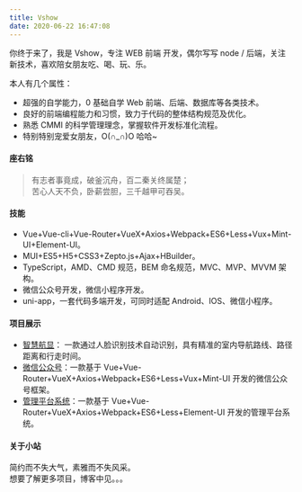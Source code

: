 ```yaml
---
title: Vshow
date: 2020-06-22 16:47:08
---
```


你终于来了，我是 Vshow，专注 WEB 前端 开发，偶尔写写 node / 后端，关注新技术，喜欢陪女朋友吃、喝、玩、乐。

本人有几个属性：

- 超强的自学能力，0 基础自学 Web 前端、后端、数据库等各类技术。
- 良好的前端编程能力和习惯，致力于代码的整体结构规范及优化。
- 熟悉 CMMI 的科学管理理念，掌握软件开发标准化流程。
- 特别特别宠爱女朋友，O(∩_∩)O 哈哈~

#### 座右铭

> 有志者事竟成，破釜沉舟，百二秦关终属楚；  
> 苦心人天不负，卧薪尝胆，三千越甲可吞吴。

#### 技能

- Vue+Vue-cli+Vue-Router+VueX+Axios+Webpack+ES6+Less+Vux+Mint-UI+Element-UI。
- MUI+ES5+H5+CSS3+Zepto.js+Ajax+HBuilder。
- TypeScript，AMD、CMD 规范，BEM 命名规范，MVC、MVP、MVVM 架构。
- 微信公众号开发，微信小程序开发。
- uni-app，一套代码多端开发，可同时适配 Android、IOS、微信小程序。

#### 项目展示

- [智慧航显](https://github.com/389042136/Vshow/tree/master/AUHZHHX)： 一款通过人脸识别技术自动识别，具有精准的室内导航路线、路径距离和行走时间。
- [微信公众号](http://huxiaodo.com/TerminalWX)：一款基于 Vue+Vue-Router+VueX+Axios+Webpack+ES6+Less+Vux+Mint-UI 开发的微信公众号框架。
- [管理平台系统](https://github.com/389042136/Vshow/tree/master/ManagementUI)：一款基于 Vue+Vue-Router+VueX+Axios+Webpack+ES6+Less+Element-UI 开发的管理平台系统。

#### 关于小站

简约而不失大气，素雅而不失风采。  
想要了解更多项目，博客中见。。。
